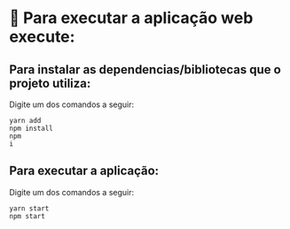 # 🚀 Para executar a aplicação web execute:

## Para instalar as dependencias/bibliotecas que o projeto utiliza:
Digite um dos comandos a seguir:

<code>yarn add</code> <br> <code>npm install</code>  <br> <code>npm i</code>

## Para executar a aplicação:
Digite um dos comandos a seguir:

<code>yarn start</code> <br> <code>npm start</code>
